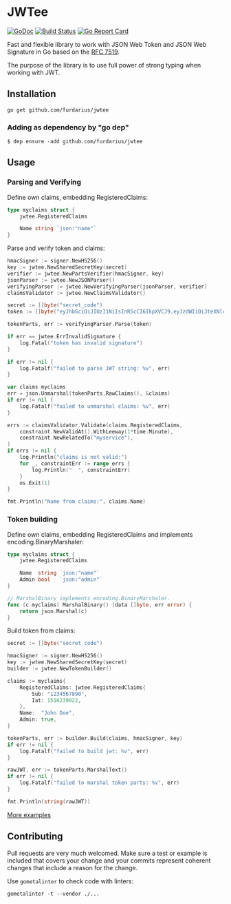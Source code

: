# JWTee
[![GoDoc](https://godoc.org/github.com/furdarius/jwtee?status.svg)](https://godoc.org/github.com/furdarius/jwtee)
[![Build Status](https://travis-ci.org/furdarius/jwtee.svg?branch=master)](https://travis-ci.org/furdarius/jwtee)
[![Go Report Card](https://goreportcard.com/badge/github.com/furdarius/jwtee)](https://goreportcard.com/report/github.com/furdarius/jwtee)

Fast and flexible library to work with JSON Web Token and JSON Web Signature in Go based on the [RFC 7519](https://tools.ietf.org/html/rfc7519).

The purpose of the library is to use full power of strong typing when working with JWT.

## Installation
```
go get github.com/furdarius/jwtee
```

### Adding as dependency by "go dep"
```
$ dep ensure -add github.com/furdarius/jwtee
```

## Usage

### Parsing and Verifying

Define own claims, embedding RegisteredClaims:
```go
type myclaims struct {
	jwtee.RegisteredClaims

	Name string `json:"name"`
}
```

Parse and verify token and claims:
```go
hmacSigner := signer.NewHS256()
key := jwtee.NewSharedSecretKey(secret)
verifier := jwtee.NewPartsVerifier(hmacSigner, key)
jsonParser := jwtee.NewJSONParser()
verifyingParser := jwtee.NewVerifyingParser(jsonParser, verifier)
claimsValidator := jwtee.NewClaimsValidator()

secret := []byte("secret_code")
token := []byte("eyJhbGciOiJIUzI1NiIsInR5cCI6IkpXVCJ9.eyJzdWIiOiJteXNlcnZpY2UiLCJuYW1lIjoiSm9obiBEb2UiLCJpYXQiOjE1MTYyMzkwMjJ9.10i7pIGVUVloV6vrixXDhPdeq09KCdBrUzSzKZxIzLA")

tokenParts, err := verifyingParser.Parse(token)

if err == jwtee.ErrInvalidSignature {
    log.Fatal("token has invalid signature")
}

if err != nil {
    log.Fatalf("failed to parse JWT string: %v", err)
}

var claims myclaims
err = json.Unmarshal(tokenParts.RawClaims(), &claims)
if err != nil {
    log.Fatalf("failed to unmarshal claims: %v", err)
}

errs := claimsValidator.Validate(claims.RegisteredClaims,
    constraint.NewValidAt().WithLeeway(1*time.Minute),
    constraint.NewRelatedTo("myservice"),
)
if errs != nil {
    log.Println("claims is not valid:")
    for _, constraintErr := range errs {
        log.Println("  ", constraintErr)
    }
    os.Exit(1)
}

fmt.Println("Name from claims:", claims.Name)
```

### Token building

Define own claims, embedding RegisteredClaims and implements encoding.BinaryMarshaler:
```go
type myclaims struct {
	jwtee.RegisteredClaims

	Name  string `json:"name"`
	Admin bool   `json:"admin"`
}

// MarshalBinary implements encoding.BinaryMarshaler.
func (c myclaims) MarshalBinary() (data []byte, err error) {
	return json.Marshal(c)
}
```

Build token from claims:
```go
secret := []byte("secret_code")

hmacSigner := signer.NewHS256()
key := jwtee.NewSharedSecretKey(secret)
builder := jwtee.NewTokenBuilder()

claims := myclaims{
    RegisteredClaims: jwtee.RegisteredClaims{
        Sub: "1234567890",
        Iat: 1516239022,
    },
    Name:  "John Doe",
    Admin: true,
}

tokenParts, err := builder.Build(claims, hmacSigner, key)
if err != nil {
    log.Fatalf("failed to build jwt: %v", err)
}

rawJWT, err := tokenParts.MarshalText()
if err != nil {
    log.Fatalf("failed to marshal token parts: %v", err)
}

fmt.Println(string(rawJWT))
```

[More examples](https://github.com/furdarius/jwtee/blob/master/examples)

## Contributing

Pull requests are very much welcomed. Make sure a test or example is included that covers your change and
your commits represent coherent changes that include a reason for the change.

Use `gometalinter` to check code with linters:
```
gometalinter -t --vendor ./...
```
